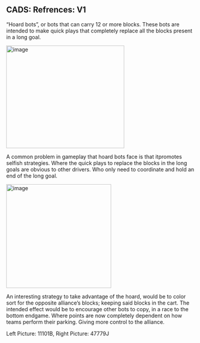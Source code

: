 ## CADS: Refrences: V1
“Hoard bots”, or bots that can carry 12 or more blocks. These bots are intended to make quick plays that completely replace all the blocks present in a long goal. 

<img width="315" height="274" alt="image" src="https://github.com/user-attachments/assets/adf8af85-ec62-4be1-950d-e18d698986b8" />

A common problem in gameplay that hoard bots face is that itpromotes selfish strategies. Where the quick plays to replace the blocks in the long goals are obvious to other drivers. Who only need to coordinate and hold an end of the long goal. 

<img width="280" height="277" alt="image" src="https://github.com/user-attachments/assets/ee2db9ff-4ac4-4059-865e-ec1c07f001e8" />

An interesting strategy to take advantage of the hoard, would be to color sort for the opposite alliance’s blocks; keeping said blocks in the cart. The intended effect would be to encourage other bots to copy, in a race to the bottom endgame. Where points are now completely dependent on how teams perform their parking. Giving more control to the alliance.


Left Picture: 11101B, Right Picture: 47779J



